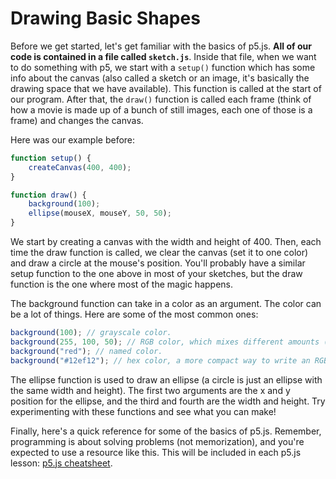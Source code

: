 # Drawing Basic Shapes

Before we get started, let's get familiar with the basics of p5.js. **All of our code is contained in a file called `sketch.js`**. Inside that file, when we want to do something with p5, we start with a `setup()` function which has some info about the canvas (also called a sketch or an image, it's basically the drawing space that we have available). This function is called at the start of our program. After that, the `draw()` function is called each frame (think of how a movie is made up of a bunch of still images, each one of those is a frame) and changes the canvas.

Here was our example before:

```js
function setup() {
    createCanvas(400, 400);
}

function draw() {
    background(100);
    ellipse(mouseX, mouseY, 50, 50);
}
```

We start by creating a canvas with the width and height of 400. Then, each time the draw function is called, we clear the canvas (set it to one color) and draw a circle at the mouse's position. You'll probably have a similar setup function to the one above in most of your sketches, but the draw function is the one where most of the magic happens.

The background function can take in a color as an argument. The color can be a lot of things. Here are some of the most common ones:

```js
background(100); // grayscale color.
background(255, 100, 50); // RGB color, which mixes different amounts (0 to 255) of red, green, and blue together to create a color. For example, the color red is (255, 0, 0), and the color green is (0, 255, 0).
background("red"); // named color.
background("#12ef12"); // hex color, a more compact way to write an RGB color.
```

The ellipse function is used to draw an ellipse (a circle is just an ellipse with the same width and height). The first two arguments are the x and y position for the ellipse, and the third and fourth are the width and height. Try experimenting with these functions and see what you can make!

Finally, here's a quick reference for some of the basics of p5.js. Remember, programming is about solving problems (not memorization), and you're expected to use a resource like this. This will be included in each p5.js lesson:
[p5.js cheatsheet](https://bmoren.github.io/p5js-cheat-sheet/).
